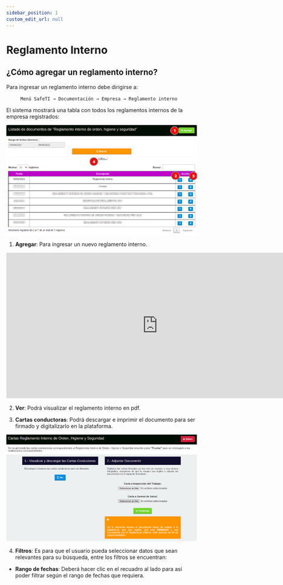 ```yaml
---
sidebar_position: 1
custom_edit_url: null
---
```

# Reglamento Interno
## ¿Cómo agregar un reglamento interno?
Para ingresar un reglamento interno debe dirigirse a: 

<div align="center">

```bash
Menú SafeTI → Documentación → Empresa → Reglamento interno  
```
</div>

El sistema mostrará una tabla con todos los reglamentos internos de la empresa registrados:

<div align="center">

![inicio](/img/img_manual/img_documentacion/2023-08-09_11-26.png)

</div>

1. **Agregar**: Para ingresar un nuevo reglamento interno.

<div align="center">

<iframe width="800" height="384" src="https://www.youtube.com/embed/BVqTUqjwWaI" title="YouTube video player" frameborder="0" allow="accelerometer; autoplay; clipboard-write; encrypted-media; gyroscope; picture-in-picture; web-share" allowfullscreen></iframe>

</div>


2. **Ver**: Podrá visualizar el reglamento interno en pdf.

3. **Cartas conductoras**: Podrá descargar e imprimir el documento para ser firmado y digitalizarlo en la plataforma.

<div align="center">

![cartas](/img/img_manual/img_documentacion/2023-08-09_11-31.png)
</div>

4. **Filtros**: Es para que el usuario pueda seleccionar datos que sean relevantes para su búsqueda, entre los filtros se encuentran:

* **Rango de fechas**: Deberá hacer clic en el recuadro al lado para así poder filtrar según el rango de fechas que requiera.



